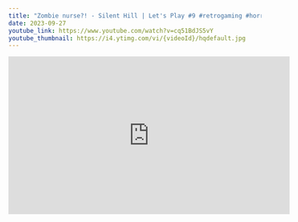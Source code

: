 ```yaml
---
title: "Zombie nurse?! - Silent Hill | Let's Play #9 #retrogaming #horrorgaming"
date: 2023-09-27
youtube_link: https://www.youtube.com/watch?v=cq51BdJS5vY
youtube_thumbnail: https://i4.ytimg.com/vi/{videoId}/hqdefault.jpg
---
```

<iframe width="560" height="315" src="https://www.youtube.com/embed/cq51BdJS5vY" title="Zombie nurse?! - Silent Hill | Let's Play #9 #retrogaming #horrorgaming" frameborder="0" allow="accelerometer; autoplay; clipboard-write; encrypted-media; gyroscope; picture-in-picture; web-share" allowfullscreen></iframe>
